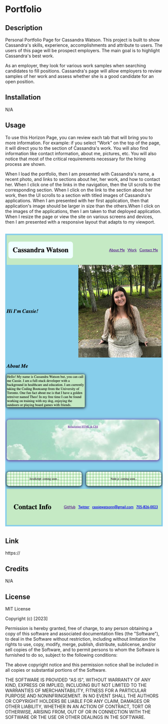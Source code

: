 # <portfolio>

# Portfolio

## Description

Personal Portfolio Page for Cassandra Watson. This project is built to show Cassandra's skills, experience, accomplishments and attribute to users. The users of this page will be prospect employers. The main goal is to highlight Cassandra's best work.

As an employer, they look for various work samples when searching candidates to fill positions. Cassandra's page will allow employers to review samples of her work and assess whether she is a good candidate for an open position. 

## Installation 
N/A

## Usage
To use this Horizon Page, you can review each tab that will bring you to more information. For example: if you select "Work" on the top of the page, it will direct you to the section of Cassandra's work. You will also find information like contact information, about me, pictures, etc. You will also notice that most of the critical requirements necessary for the hiring process are shown. 

When I load the portfolio, then I am presented with Cassandra's name, a recent photo, and links to sections about her, her work, and how to contact her. When I click one of the links in the navigation, then the UI scrolls to the corresponding section. When I click on the link to the section about her work, then the UI scrolls to a section with titled images of Cassandra's applications. When I am presented with her first application, then that application's image should be larger in size than the others.When I click on the images of the applications, then I am taken to that deployed application. When I resize the page or view the site on various screens and devices, then I am presented with a responsive layout that adapts to my viewport. 

## ![Ms.Watson](assets/images/website.png)

## Link 
https://

## Credits 
N/A 

## License

MIT License

Copyright (c) [2023]

Permission is hereby granted, free of charge, to any person obtaining a copy
of this software and associated documentation files (the "Software"), to deal
in the Software without restriction, including without limitation the rights
to use, copy, modify, merge, publish, distribute, sublicense, and/or sell
copies of the Software, and to permit persons to whom the Software is
furnished to do so, subject to the following conditions:

The above copyright notice and this permission notice shall be included in all
copies or substantial portions of the Software.

THE SOFTWARE IS PROVIDED "AS IS", WITHOUT WARRANTY OF ANY KIND, EXPRESS OR
IMPLIED, INCLUDING BUT NOT LIMITED TO THE WARRANTIES OF MERCHANTABILITY,
FITNESS FOR A PARTICULAR PURPOSE AND NONINFRINGEMENT. IN NO EVENT SHALL THE
AUTHORS OR COPYRIGHT HOLDERS BE LIABLE FOR ANY CLAIM, DAMAGES OR OTHER
LIABILITY, WHETHER IN AN ACTION OF CONTRACT, TORT OR OTHERWISE, ARISING FROM,
OUT OF OR IN CONNECTION WITH THE SOFTWARE OR THE USE OR OTHER DEALINGS IN THE
SOFTWARE.